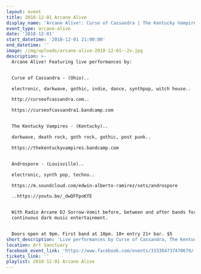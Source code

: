 ```yaml
---
layout: event
title: 2018-12-01 Arcane Alive
display_name: 'Arcane Alive!: Curse of Cassandra | The Kentucky Vampires | Androspore'
event_type: arcane-alive
date: '2018-12-01'
start_datetime: '2018-12-01 21:00:00'
end_datetime: ''
image: /img/uploads/arcane-alive-2018-12-01--2x.jpg
description: >-
  Arcane Alive! Featuring live performances by:


  Curse of Cassandra - (Ohio)..

  electronic, darkwave, gothic, indie, dance, synthpop, witch house..

  http://curseofcassandra.com..

  https://curseofcassandra1.bandcamp.com


  The Kentucky Vampires - (Kentucky)..

  darkwave, death rock, goth rock, gothic, post punk..

  https://thekentuckyvampires.bandcamp.com


  Androspore - (Louisville)..

  electronic, synth pop, techno..

  https://m.soundcloud.com/edwin-alberto-ramirez/sets/androspore

  ..https://youtu.be/_dwQFFpoKfE


  With Radio Arcane DJ Sorrow-Vomit before, between and after bands for
  continuous dark music entertainment.


  Doors open at 9pm. First band at 10pm. 18+ entry 21+ bar. $5
short_description: 'Live performances by Curse of Cassandra, The Kentucky Vampires, and AndrOspore'
location: Art Sanctuary
facebook_event_link: 'https://www.facebook.com/events/333384737470679/'
tickets_link: ''
playlist: 2018-12-01 Arcane Alive
---
```


